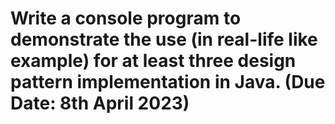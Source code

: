 # Write a console program to demonstrate the use (in real-life like example) for at least three design pattern implementation in Java.   (Due Date: 8th April 2023)